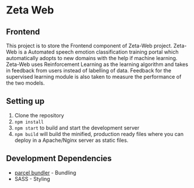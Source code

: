 # Zeta Web

## Frontend

This project is to store the Frontend component of Zeta-Web project. Zeta-Web is a Automated speech emotion
classification training portal which automatically adopts to new domains with the help if machine learning. Zeta-Web
uses Reinforcement Learning as the learning algorithm and takes in feedback from users instead of labelling of data.
Feedback for the supervised learning module is also taken to measure the performance of the two models.

## Setting up

1. Clone the repository
2. `npm install`
3. `npm start` to build and start the development server
4. `npm build` will build the minified, production ready files where you can deploy in a Apache/Nginx server as static
   files.

## Development Dependencies

* [parcel bundler](https://parceljs.org/) - Bundling
* SASS - Styling
